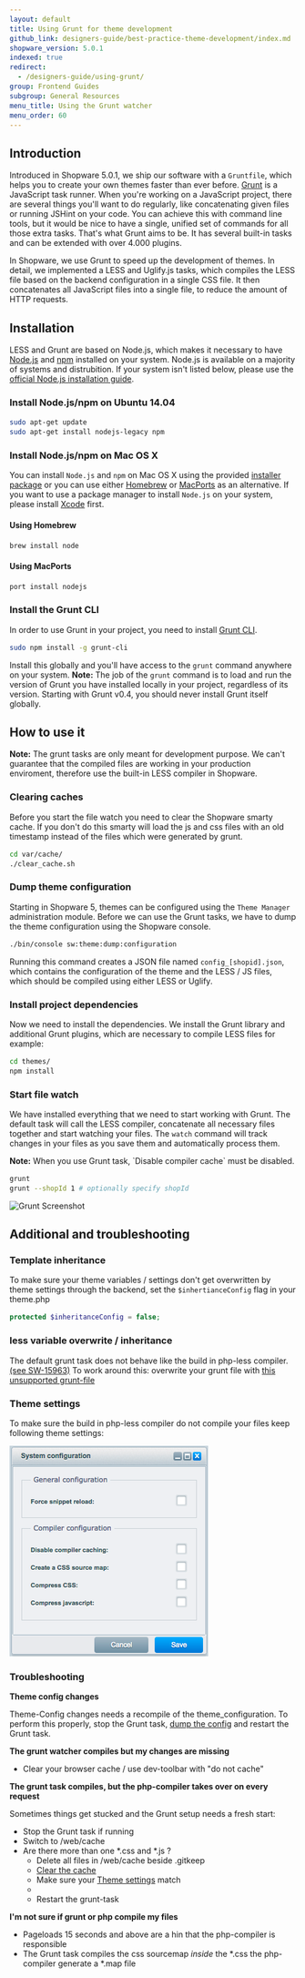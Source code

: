 ```yaml
---
layout: default
title: Using Grunt for theme development
github_link: designers-guide/best-practice-theme-development/index.md
shopware_version: 5.0.1
indexed: true
redirect:
  - /designers-guide/using-grunt/
group: Frontend Guides
subgroup: General Resources
menu_title: Using the Grunt watcher
menu_order: 60
---
```


<div class="toc-list"></div>

## Introduction

Introduced in Shopware 5.0.1, we ship our software with a `Gruntfile`, which helps you to create your own themes faster than ever before. [Grunt](http://gruntjs.com/) is a JavaScript task runner. When you're working on a JavaScript project, there are several things you'll want to do regularly, like concatenating given files or running JSHint on your code. You can achieve this with command line tools, but it would be nice to have a single, unified set of commands for all those extra tasks. That's what Grunt aims to be. It has several built-in tasks and can be extended with over 4.000 plugins.

In Shopware, we use Grunt to speed up the development of themes. In detail, we implemented a LESS and Uglify.js tasks, which compiles the LESS file based on the backend configuration in a single CSS file. It then concatenates all JavaScript files into a single file, to reduce the amount of HTTP requests.


## Installation

LESS and Grunt are based on Node.js, which makes it necessary to have [Node.js](https://nodejs.org/) and [npm](https://www.npmjs.com/) installed on your system. Node.js is available on a majority of systems and distrubition. If your system isn't listed below, please use the [official Node.js installation guide](https://github.com/joyent/node/wiki/Installation).

### Install Node.js/npm on Ubuntu 14.04

```bash
sudo apt-get update
sudo apt-get install nodejs-legacy npm
```

### Install Node.js/npm on Mac OS X
You can install `Node.js` and `npm` on Mac OS X using the provided [installer package](http://nodejs.org/#download) or you can use either [Homebrew](http://brew.sh/) or [MacPorts](http://www.macports.org/) as an alternative. If you want to use a package manager to install `Node.js` on your system, please install [Xcode](https://developer.apple.com/xcode/) first.

#### Using Homebrew
```bash
brew install node
```

#### Using MacPorts
```bash
port install nodejs
```


### Install the Grunt CLI
In order to use Grunt in your project, you need to install [Grunt CLI](https://github.com/gruntjs/grunt-cli).

```bash
sudo npm install -g grunt-cli
```
Install this globally and you'll have access to the ```grunt``` command anywhere on your system. **Note:** The job of the ```grunt``` command is to load and run the version of Grunt you have installed locally in your project, regardless of its version. Starting with Grunt v0.4, you should never install Grunt itself globally.

## How to use it

<div class="alert alert-warning"><strong>Note:</strong> The grunt tasks are only meant for development purpose. We can't guarantee that the compiled files are working in your production enviroment, therefore use the built-in LESS compiler in Shopware.</div>

### Clearing caches
Before you start the file watch you need to clear the Shopware smarty cache. If you don't do this smarty will load the js and css files with an old timestamp instead of the files which were generated by grunt.

```bash
cd var/cache/
./clear_cache.sh
```

### Dump theme configuration
Starting in Shopware 5, themes can be configured using the `Theme Manager` administration module. Before we can use the Grunt tasks, we have to dump the theme configuration using the Shopware console.

```bash
./bin/console sw:theme:dump:configuration
```

Running this command creates a JSON file named ```config_[shopid].json```, which contains the configuration of the theme and the LESS / JS files, which should be compiled using either LESS or Uglify.

### Install project dependencies
Now we need to install the dependencies. We install the Grunt library and additional Grunt plugins, which are necessary to compile LESS files for example:

```bash
cd themes/
npm install
```

### Start file watch
We have installed everything that we need to start working with Grunt. The default task will call the LESS compiler, concatenate all necessary files together and start watching your files. The `watch` command will track changes in your files as you save them and automatically process them.

<div class="alert alert-warning"><strong>Note:</strong> When you use Grunt task, `Disable compiler cache` must be disabled.
</div>

```bash
grunt
grunt --shopId 1 # optionally specify shopId
```

![Grunt Screenshot](grunt-screenshot.png)

## Additional and troubleshooting

### Template inheritance

To make sure your theme variables / settings don't get overwritten by theme settings through the backend, set the ```$inhertianceConfig``` flag in your theme.php

```php
protected $inheritanceConfig = false;
```

### less variable overwrite / inheritance

The default grunt task does not behave like the build in php-less compiler. [(see SW-15963)](https://issues.shopware.com/issues/SW-15963)
To work around this: overwrite your grunt file with [this unsupported grunt-file](https://gist.github.com/Phil23/77b9438741e4325899adcc5ccfe77930)

### Theme settings

To make sure the build in php-less compiler do not compile your files keep following theme settings:

![Grunt Theme Settings](grunt-theme-settings.png)

### Troubleshooting

**Theme config changes**

Theme-Config changes needs a recompile of the theme_configuration. To perform this properly, stop the Grunt task, [dump the config](#dump-theme-configuration) and restart the Grunt task.

**The grunt watcher compiles but my changes are missing**

* Clear your browser cache / use dev-toolbar with "do not cache"

**The grunt task compiles, but the php-compiler takes over on every request**

Sometimes things get stucked and the Grunt setup needs a fresh start:

* Stop the Grunt task if running
* Switch to /web/cache
* Are there more than one \*.css and \*.js ?
  * Delete all files in /web/cache beside .gitkeep
  * [Clear the cache](#clearing-caches)
  * Make sure your [Theme settings](#theme-settings) match
  *
  * Restart the grunt-task

**I'm not sure if grunt or php compile my files**

* Pageloads 15 seconds and above are a hin that the php-compiler is responsible
* The Grunt task compiles the css sourcemap *inside* the \*.css the php-compiler generate a \*.map file

